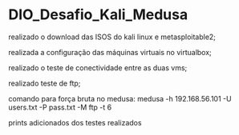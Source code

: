 # DIO_Desafio_Kali_Medusa
realizado o download das ISOS do kali linux e metasploitable2;

realizada a configuração das máquinas virtuais no virtualbox;

realizado o teste de conectividade entre as duas vms;

realizado teste de ftp;

comando para força bruta no medusa: medusa -h 192.168.56.101 -U users.txt -P pass.txt -M ftp -t 6

prints adicionados dos testes realizados
